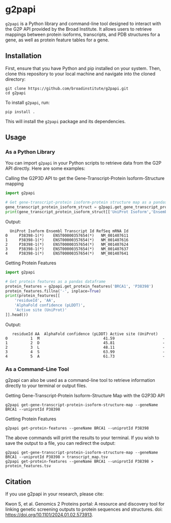 # g2papi

`g2papi` is a Python library and command-line tool designed to interact with the G2P API provided by the Broad Institute. It allows users to retrieve mappings between protein isoforms, transcripts, and PDB structures for a gene, as well as protein feature tables for a gene.

## Installation

First, ensure that you have Python and pip installed on your system. Then, clone this repository to your local machine and navigate into the cloned directory:

```
git clone https://github.com/broadinstitute/g2papi.git
cd g2papi
```

To install `g2papi`, run:

```
pip install .
```


This will install the `g2papi` package and its dependencies.

## Usage

### As a Python Library

You can import `g2papi` in your Python scripts to retrieve data from the G2P API directly. Here are some examples:

Calling the G2P3D API to get the Gene-Transcript-Protein Isoform-Structure mapping

```python
import g2papi

# Get gene-transcript-protein isoform-protein structure map as a pandas dataframe
gene_transcript_protein_isoform_struct = g2papi.get_gene_transcript_protein_isoform_structure('BRCA1', 'P38398')
print(gene_transcript_protein_isoform_struct[['UniProt Isoform','Ensembl Transcript Id', 'RefSeq mRNA Id']].head())

```

Output:

```
  UniProt Isoform Ensembl Transcript Id RefSeq mRNA Id
0     P38398-1(*)    ENST00000357654(*)   NM_001407611
1     P38398-1(*)    ENST00000357654(*)   NM_001407616
2     P38398-1(*)    ENST00000357654(*)   NM_001407624
3     P38398-1(*)    ENST00000357654(*)   NM_001407637
4     P38398-1(*)    ENST00000357654(*)   NM_001407641
```

Getting Protein Features

```python
import g2papi

# Get protein features as a pandas dataframe
protein_features = g2papi.get_protein_features('BRCA1', 'P38398')
protein_features.fillna('-', inplace=True)
print(protein_features[[
    'residueId', 'AA',
    'AlphaFold confidence (pLDDT)', 
    'Active site (UniProt)'
]].head())

```

Output:

```
   residueId AA  AlphaFold confidence (pLDDT) Active site (UniProt)
0          1  M                            41.59                     -
1          2  D                            45.81                     -
2          3  L                            48.11                     -
3          4  S                            63.99                     -
4          5  A                            61.73                     -
```


### As a Command-Line Tool
g2papi can also be used as a command-line tool to retrieve information directly to your terminal or output files.

Getting Gene-Transcript-Protein Isoform-Structure Map with the G2P3D API

```
g2papi get-gene-transcript-protein-isoform-structure-map --geneName BRCA1 --uniprotId P38398
```

Getting Protein Features

```
g2papi get-protein-features --geneName BRCA1 --uniprotId P38398
```

The above commands will print the results to your terminal. If you wish to save the output to a file, you can redirect the output:

```
g2papi get-gene-transcript-protein-isoform-structure-map --geneName BRCA1 --uniprotId P38398 > transcript_map.tsv
g2papi get-protein-features --geneName BRCA1 --uniprotId P38398 > protein_features.tsv
```

## Citation
If you use g2papi in your research, please cite:

Kwon S, et al. Genomics 2 Proteins portal: A resource and discovery tool for linking genetic screening outputs to protein sequences and structures. doi: https://doi.org/10.1101/2024.01.02.573913.

